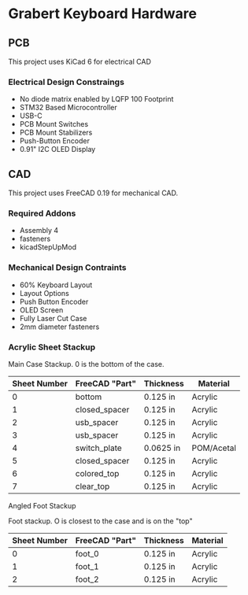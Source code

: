 # Grabert Keyboard Hardware

## PCB

This project uses KiCad 6 for electrical CAD

### Electrical Design Constraings
- No diode matrix enabled by LQFP 100 Footprint
- STM32 Based Microcontroller
- USB-C
- PCB Mount Switches
- PCB Mount Stabilizers
- Push-Button Encoder
- 0.91" I2C OLED Display

## CAD

This project uses FreeCAD 0.19 for mechanical CAD.

### Required Addons
- Assembly 4
- fasteners
- kicadStepUpMod

### Mechanical Design Contraints
- 60% Keyboard Layout
- Layout Options
- Push Button Encoder
- OLED Screen
- Fully Laser Cut Case
- 2mm diameter fasteners

### Acrylic Sheet Stackup

Main Case Stackup. 0 is the bottom of the case.

| Sheet Number | FreeCAD "Part" | Thickness | Material |
| - | - | - | - |
| 0 | bottom | 0.125 in | Acrylic |
| 1 | closed_spacer | 0.125 in | Acrylic |
| 2 | usb_spacer | 0.125 in | Acrylic |
| 3 | usb_spacer | 0.125 in | Acrylic |
| 4 | switch_plate | 0.0625 in | POM/Acetal |
| 5 | closed_spacer | 0.125 in | Acrylic |
| 6 | colored_top | 0.125 in | Acrylic |
| 7 | clear_top | 0.125 in | Acrylic |

Angled Foot Stackup

Foot stackup. O is closest to the case and is on the "top"

| Sheet Number | FreeCAD "Part" | Thickness | Material |
| - | - | - | - |
| 0 | foot_0 | 0.125 in | Acrylic |
| 1 | foot_1 | 0.125 in | Acrylic |
| 2 | foot_2 | 0.125 in | Acrylic |
